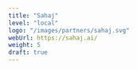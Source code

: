```yaml
---
title: "Sahaj"
level: "local"
logo: "/images/partners/sahaj.svg"
webUrl: https://sahaj.ai/
weight: 5
draft: true
---
```

